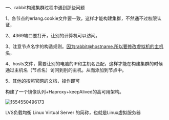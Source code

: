 一、rabbit构建集群过程中遇到那些问题

1、各节点的erlang.cookie文件要一致，这样才能构建集群，不然通不过权限认证，

2、4369端口要打开，让别的计算机可以访问。

3、注意节点名字的构造规则。因为rabbit@hostname.所以要修改虚拟机的主机名，

4、hosts文件，需要让别的电脑的IP和主机名匹配，这样才能在构建集群的时候通过主机名（节点名）访问到别的主机。从而添加到节点中。

5、其他的按照官网的文档，操作即可

构建了一个镜像队列+Haproxy+keepAlived的高可用架构。

![1554550496173](../../Java-Notes/%E5%88%86%E5%B8%83%E5%BC%8F/images/1554550496173.png)

LVS负载均衡 Linux Virtual Server 的简称，也就是Linux虚拟服务器

